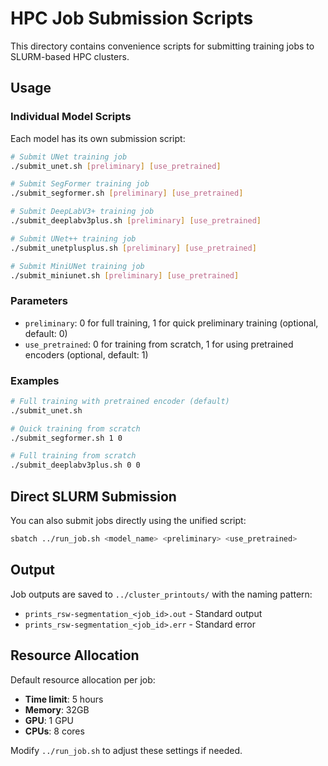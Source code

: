 # HPC Job Submission Scripts

This directory contains convenience scripts for submitting training jobs to SLURM-based HPC clusters.

## Usage

### Individual Model Scripts

Each model has its own submission script:

```bash
# Submit UNet training job
./submit_unet.sh [preliminary] [use_pretrained]

# Submit SegFormer training job  
./submit_segformer.sh [preliminary] [use_pretrained]

# Submit DeepLabV3+ training job
./submit_deeplabv3plus.sh [preliminary] [use_pretrained]

# Submit UNet++ training job
./submit_unetplusplus.sh [preliminary] [use_pretrained]

# Submit MiniUNet training job
./submit_miniunet.sh [preliminary] [use_pretrained]
```

### Parameters

- `preliminary`: 0 for full training, 1 for quick preliminary training (optional, default: 0)
- `use_pretrained`: 0 for training from scratch, 1 for using pretrained encoders (optional, default: 1)

### Examples

```bash
# Full training with pretrained encoder (default)
./submit_unet.sh

# Quick training from scratch
./submit_segformer.sh 1 0

# Full training from scratch
./submit_deeplabv3plus.sh 0 0
```

## Direct SLURM Submission

You can also submit jobs directly using the unified script:

```bash
sbatch ../run_job.sh <model_name> <preliminary> <use_pretrained>
```

## Output

Job outputs are saved to `../cluster_printouts/` with the naming pattern:
- `prints_rsw-segmentation_<job_id>.out` - Standard output
- `prints_rsw-segmentation_<job_id>.err` - Standard error

## Resource Allocation

Default resource allocation per job:
- **Time limit**: 5 hours
- **Memory**: 32GB
- **GPU**: 1 GPU
- **CPUs**: 8 cores

Modify `../run_job.sh` to adjust these settings if needed. 